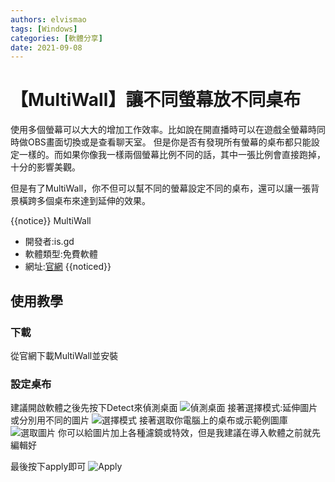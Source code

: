 ```yaml
---
authors: elvismao
tags: [Windows]
categories: [軟體分享]
date: 2021-09-08
---
```


# 【MultiWall】讓不同螢幕放不同桌布

使用多個螢幕可以大大的增加工作效率。比如說在開直播時可以在遊戲全螢幕時同時做OBS畫面切換或是查看聊天室。
但是你是否有發現所有螢幕的桌布都只能設定一樣的。而如果你像我一樣兩個螢幕比例不同的話，其中一張比例會直接跑掉，十分的影響美觀。

但是有了MultiWall，你不但可以幫不同的螢幕設定不同的桌布，還可以讓一張背景橫跨多個桌布來達到延伸的效果。

<!--more-->

{{notice}}
MultiWall

- 開發者:is.gd
- 軟體類型:免費軟體
- 網址:[官網](http://windowbox.me/multiwall/downloads.php)
  {{noticed}}

## 使用教學

### 下載

從官網下載MultiWall並安裝

### 設定桌布

建議開啟軟體之後先按下Detect來偵測桌面
![偵測桌面](https://emtech.cc/images/MultiWall-detect.png)
接著選擇模式:延伸圖片或分別用不同的圖片
![選擇模式](https://emtech.cc/images/MultiWall-mode.png)
接著選取你電腦上的桌布或示範例圖庫
![選取圖片](https://emtech.cc/images/MultiWall-browse.png)
你可以給圖片加上各種濾鏡或特效，但是我建議在導入軟體之前就先編輯好

最後按下apply即可
![Apply](https://emtech.cc/images/MultiWall-apply.png)
